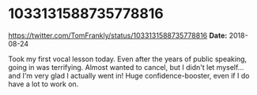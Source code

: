 # 1033131588735778816
https://twitter.com/TomFrankly/status/1033131588735778816
**Date:** 2018-08-24

Took my first vocal lesson today. Even after the years of public speaking, going in was terrifying. Almost wanted to cancel, but I didn't let myself... and I'm very glad I actually went in! Huge confidence-booster, even if I do have a lot to work on.
